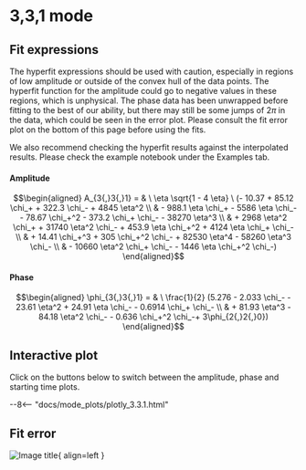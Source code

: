 
# 3,3,1 mode

## Fit expressions

The hyperfit expressions should be used with caution, especially in regions of low amplitude or outside of the convex hull of the data points.
The hyperfit function for the amplitude could go to negative values in these regions, which is unphysical.
The phase data has been unwrapped before fitting to the best of our ability, but there may still be some jumps of $2\pi$ in the data, which could be seen in the error plot.
Please consult the fit error plot on the bottom of this page before using the fits.

We also recommend checking the hyperfit results against the interpolated results. 
Please check the example notebook under the Examples tab.

#### Amplitude
$$\begin{aligned}
A_{3{,}3{,}1} = & \ \eta \sqrt{1 - 4 \eta} \ (- 10.37 + 85.12 \chi_+ + 322.3 \chi_- + 4845 \eta^2 \\ 
 & - 988.1 \eta \chi_+ - 5586 \eta \chi_- - 78.67 \chi_+^2 - 373.2 \chi_+ \chi_- - 38270 \eta^3 \\ 
 & + 2968 \eta^2 \chi_+ + 31740 \eta^2 \chi_- + 453.9 \eta \chi_+^2 + 4124 \eta \chi_+ \chi_- \\ 
 & + 14.41 \chi_+^3 + 305 \chi_+^2 \chi_- + 82530 \eta^4 - 58260 \eta^3 \chi_- \\ 
 & - 10660 \eta^2 \chi_+ \chi_- - 1446 \eta \chi_+^2 \chi_-)
\end{aligned}$$

#### Phase
$$\begin{aligned}
\phi_{3{,}3{,}1} = & \ \frac{1}{2} (5.276 - 2.033 \chi_- - 23.61 \eta^2 + 24.91 \eta \chi_- - 0.6914 \chi_+ \chi_- \\ 
 & + 81.93 \eta^3 - 84.18 \eta^2 \chi_- - 0.636 \chi_+^2 \chi_-+ 3\phi_{2{,}2{,}0})
\end{aligned}$$


## Interactive plot

Click on the buttons below to switch between the amplitude, phase and starting time plots.

--8<-- "docs/mode_plots/plotly_3.3.1.html"


## Fit error

![Image title](../mode_plots/fit_err_3.3.1.png){ align=left }
    
